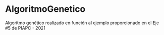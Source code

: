 # AlgoritmoGenetico
Algoritmo genético realizado en función al ejemplo proporcionado en el Eje #5 de PIAPC - 2021
